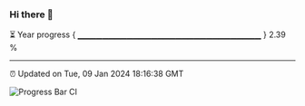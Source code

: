 ### Hi there 👋

⏳ Year progress { ▁▁▁▁▁▁▁▁▁▁▁▁▁▁▁▁▁▁▁▁▁▁▁▁▁▁▁▁▁▁ } 2.39 %

---

⏰ Updated on Tue, 09 Jan 2024 18:16:38 GMT

![Progress Bar CI](https://github.com/liununu/liununu/workflows/Progress%20Bar%20CI/badge.svg)
